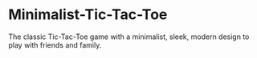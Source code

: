 # Minimalist-Tic-Tac-Toe

The classic Tic-Tac-Toe game with a minimalist, sleek, modern design to play with friends and family.
